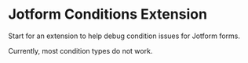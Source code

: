 # Jotform Conditions Extension
Start for an extension to help debug condition issues for Jotform forms.

Currently, most condition types do not work.
